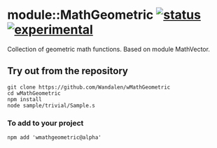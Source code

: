 
# module::MathGeometric [![status](https://github.com/Wandalen/wMathGeometric/actions/workflows/StandardPublish.yml/badge.svg)](https://github.com/Wandalen/wMathGeometric/actions/workflows/StandardPublish.yml) [![experimental](https://img.shields.io/badge/stability-experimental-orange.svg)](https://github.com/emersion/stability-badges#experimental)

Collection of geometric math functions. Based on module MathVector.

## Try out from the repository
```
git clone https://github.com/Wandalen/wMathGeometric
cd wMathGeometric
npm install
node sample/trivial/Sample.s
```

### To add to your project
```
npm add 'wmathgeometric@alpha'
```


